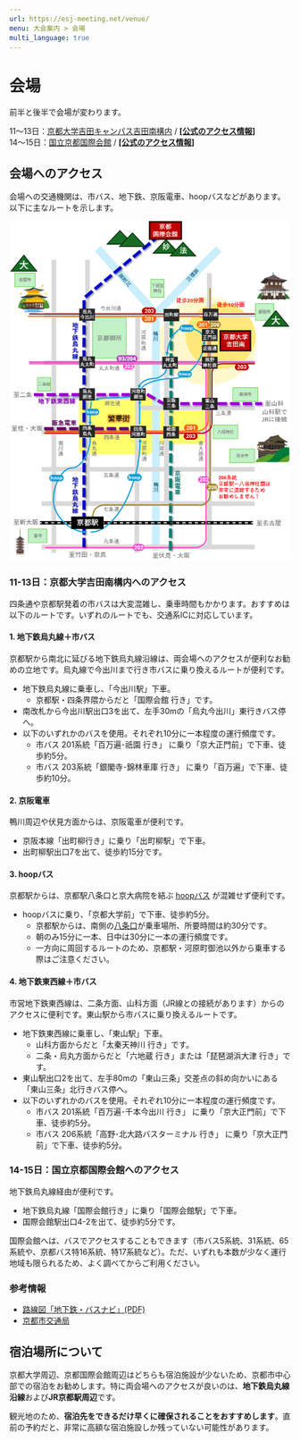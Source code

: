 ```yaml
---
url: https://esj-meeting.net/venue/
menu: 大会案内 > 会場
multi_language: true
---
```


# 会場

前半と後半で会場が変わります。

11～13日：[京都大学吉田キャンパス吉田南構内](https://maps.app.goo.gl/LHLBy3ZXNsiJq8bb6) / [**\[公式のアクセス情報\]**](https://www.kyoto-u.ac.jp/access)  
14～15日：[国立京都国際会館](https://maps.app.goo.gl/hutdNrXRaDugNpSy7) / [**\[公式のアクセス情報\]**](https://www.icckyoto.or.jp/access/getting_here/)

## 会場へのアクセス

会場への交通機関は、市バス、地下鉄、京阪電車、hoopバスなどがあります。以下に主なルートを示します。

![venue access map](/media/to_venue_map.png)

### 11-13日：京都大学吉田南構内へのアクセス

四条通や京都駅発着の市バスは大変混雑し、乗車時間もかかります。おすすめは以下のルートです。いずれのルートでも、交通系ICに対応しています。

#### 1. 地下鉄烏丸線＋市バス

京都駅から南北に延びる地下鉄烏丸線沿線は、両会場へのアクセスが便利なお勧めの立地です。烏丸線で今出川まで行き市バスに乗り換えるルートが便利です。

- 地下鉄烏丸線に乗車し、「今出川駅」下車。
    - 京都駅・四条界隈からだと「国際会館 行き」です。
- 南改札から今出川駅出口3を出て、左手30mの「烏丸今出川」東行きバス停へ。
- 以下のいずれかのバスを使用。それぞれ10分に一本程度の運行頻度です。
    - 市バス 201系統「百万遍･祇園 行き」 に乗り「京大正門前」で下車、徒歩約5分。
    - 市バス 203系統「銀閣寺･錦林車庫 行き」 に乗り「百万遍」で下車、徒歩約10分。

#### 2. 京阪電車

鴨川周辺や伏見方面からは、京阪電車が便利です。

- 京阪本線「出町柳行き」に乗り「出町柳駅」で下車。
- 出町柳駅出口7を出て、徒歩約15分です。

#### 3. **hoopバス**

京都駅からは、京都駅八条口と京大病院を結ぶ [hoopバス](https://hoopbus.jp) が混雑せず便利です。

- hoopバスに乗り、「京都大学前」で下車、徒歩約5分。
    - 京都駅からは、南側の[八条口](https://hoopbus.jp/place/)が乗車場所、所要時間は約30分です。
    - 朝のみ15分に一本、日中は30分に一本の運行頻度です。
    - 一方向に周回するルートのため、京都駅・河原町御池以外から乗車する際はご注意ください。

#### 4. 地下鉄東西線＋市バス

市営地下鉄東西線は、二条方面、山科方面（JR線との接続があります）からのアクセスに便利です。東山駅から市バスに乗り換えるルートです。

- 地下鉄東西線に乗車し、「東山駅」下車。
    - 山科方面からだと「太秦天神川 行き」です。
    - 二条・烏丸方面からだと「六地蔵 行き」または「琵琶湖浜大津 行き」です。
- 東山駅出口2を出て、左手80mの「東山三条」交差点の斜め向かいにある「東山三条」北行きバス停へ。
- 以下のいずれかのバスを使用。それぞれ10分に一本程度の運行頻度です。
    - 市バス 201系統「百万遍･千本今出川 行き」 に乗り「京大正門前」で下車、徒歩約5分。
    - 市バス 206系統「高野･北大路バスターミナル 行き」 に乗り「京大正門前」で下車、徒歩約5分。

### 14-15日：国立京都国際会館へのアクセス

地下鉄烏丸線経由が便利です。

- 地下鉄烏丸線「国際会館行き」に乗り「国際会館駅」で下車。
- 国際会館駅出口4-2を出て、徒歩約5分です。

国際会館へは、バスでアクセスすることもできます（市バス5系統、31系統、65系統や、京都バス特16系統、特17系統など）。ただ、いずれも本数が少なく運行地域も限られるため、よく調べてからご利用ください。

### 参考情報

- [路線図「地下鉄・バスナビ」(PDF)](https://www.city.kyoto.lg.jp/kotsu/cmsfiles/contents/0000019/19770/JPN202503(map)WEB.pdf)
- [京都市交通局](https://www.city.kyoto.lg.jp/kotsu/index.html)

## 宿泊場所について

京都大学周辺、京都国際会館周辺はどちらも宿泊施設が少ないため、京都市中心部での宿泊をお勧めします。特に両会場へのアクセスが良いのは、**地下鉄烏丸線沿線**および**JR京都駅周辺**です。

観光地のため、**宿泊先をできるだけ早くに確保されることをおすすめします**。直前の予約だと、非常に高額な宿泊施設しか残っていない可能性があります。
